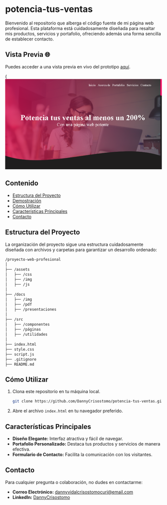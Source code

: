 # potencia-tus-ventas

Bienvenido al repositorio que alberga el código fuente de mi página web profesional. Esta plataforma está cuidadosamente diseñada para resaltar mis productos, servicios y portafolio, ofreciendo además una forma sencilla de establecer contacto.

## Vista Previa 🌐

Puedes acceder a una vista previa en vivo del prototipo [aquí](https://radiant-otter-54ab8e.netlify.app/).


(![php](https://github.com/DannyCrisostomo/potencia-tus-ventas/blob/main/potencia%20tus%20ventas.png)



## Contenido

- [Estructura del Proyecto](#estructura-del-proyecto)
- [Demostración](#demostración)
- [Cómo Utilizar](#cómo-utilizar)
- [Características Principales](#características-principales)
- [Contacto](#contacto)

## Estructura del Proyecto

La organización del proyecto sigue una estructura cuidadosamente diseñada con archivos y carpetas para garantizar un desarrollo ordenado:

```
/proyecto-web-profesional
│
├── /assets
│   ├── /css
│   ├── /img
│   ├── /js
│
├── /docs
│   ├── /img
│   ├── /pdf
│   ├── /presentaciones
│
├── /src
│   ├── /componentes
│   ├── /páginas
│   ├── /utilidades
│
├── index.html
├── style.css
├── script.js
├── .gitignore
├── README.md
```

## Cómo Utilizar

1. Clona este repositorio en tu máquina local.
    ```bash
    git clone https://github.com/DannyCrisostomo/potencia-tus-ventas.git
    ```

2. Abre el archivo `index.html` en tu navegador preferido.

## Características Principales

- **Diseño Elegante:** Interfaz atractiva y fácil de navegar.
- **Portafolio Personalizado:** Destaca tus productos y servicios de manera efectiva.
- **Formulario de Contacto:** Facilita la comunicación con los visitantes.

## Contacto

Para cualquier pregunta o colaboración, no dudes en contactarme:

- **Correo Electrónico:** dannyvidalcrisostomocuri@email.com
- **LinkedIn:** [DannyCrisostomo](www.linkedin.com/in/danny-crisostomo)

